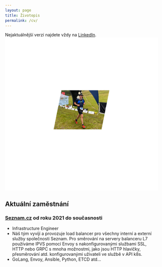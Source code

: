 ```yaml
---
layout: page
title: Životopis
permalink: /cv/
---
```

Nejaktuálnější verzi najdete vždy na [LinkedIn](https://www.linkedin.com/in/kgilich/).
![Krkonošská 21 2023](/images/me-running.png)
## Aktuální zaměstnání
### [Seznam.cz](https://o.seznam.cz/) od roku 2021 do současnosti
- Infrastructure Engineer
- Náš tým vyvíjí a provozuje load balancer pro všechny interní a externí služby společnosti Seznam. Pro směrování na servery balanceru L7 používáme IPVS pomocí Envoy s nakonfigurovanými službami SSL, HTTP nebo GRPC s mnoha možnostmi, jako jsou HTTP hlavičky, přesměrování atd. konfigurovanými uživateli ve službě v API k8s.
- GoLang, Envoy, Ansible, Python, ETCD atd...

